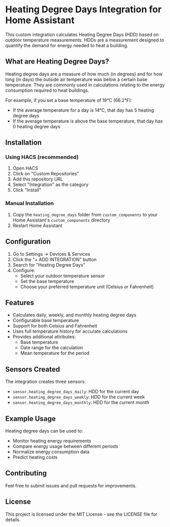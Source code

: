 # Heating Degree Days Integration for Home Assistant

This custom integration calculates Heating Degree Days (HDD) based on outdoor temperature measurements. HDDs are a measurement designed to quantify the demand for energy needed to heat a building.

## What are Heating Degree Days?

Heating degree days are a measure of how much (in degrees) and for how long (in days) the outside air temperature was below a certain base temperature. They are commonly used in calculations relating to the energy consumption required to heat buildings.

For example, if you set a base temperature of 19°C (66.2°F):
- If the average temperature for a day is 14°C, that day has 5 heating degree days
- If the average temperature is above the base temperature, that day has 0 heating degree days

## Installation

### Using HACS (recommended)

1. Open HACS
2. Click on "Custom Repositories"
3. Add this repository URL
4. Select "Integration" as the category
5. Click "Install"

### Manual Installation

1. Copy the `heating_degree_days` folder from `custom_components` to your Home Assistant's `custom_components` directory
2. Restart Home Assistant

## Configuration

1. Go to Settings -> Devices & Services
2. Click the "+ ADD INTEGRATION" button
3. Search for "Heating Degree Days"
4. Configure:
   - Select your outdoor temperature sensor
   - Set the base temperature
   - Choose your preferred temperature unit (Celsius or Fahrenheit)

## Features

- Calculates daily, weekly, and monthly heating degree days
- Configurable base temperature
- Support for both Celsius and Fahrenheit
- Uses full temperature history for accurate calculations
- Provides additional attributes:
  - Base temperature
  - Date range for the calculation
  - Mean temperature for the period

## Sensors Created

The integration creates three sensors:
- `sensor.heating_degree_days_daily`: HDD for the current day
- `sensor.heating_degree_days_weekly`: HDD for the current week
- `sensor.heating_degree_days_monthly`: HDD for the current month

## Example Usage

Heating degree days can be used to:
- Monitor heating energy requirements
- Compare energy usage between different periods
- Normalize energy consumption data
- Predict heating costs

## Contributing

Feel free to submit issues and pull requests for improvements.

## License

This project is licensed under the MIT License - see the LICENSE file for details. 
